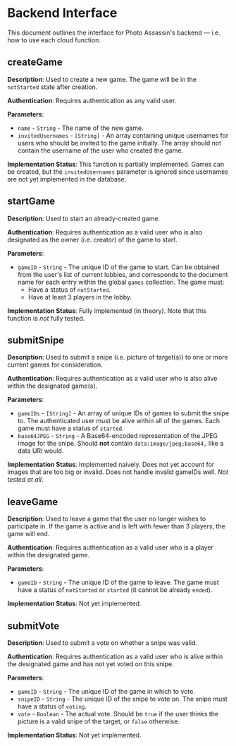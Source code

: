 # Backend Interface
This document outlines the interface for Photo Assassin's backend &mdash; i.e.
how to use each cloud function.

## createGame
**Description**: Used to create a new game. The game will be in the `notStarted`
state after creation.

**Authentication**: Requires authentication as any valid user.

**Parameters**:

 - `name` - `String` - The name of the new game.
 - `invitedUsernames` - `[String]` - An array containing unique usernames for
    users who should be invited to the game initially. The array should not
    contain the username of the user who created the game.

**Implementation Status**: This function is partially implemented. Games can be
created, but the `invitedUsernames` parameter is ignored since usernames are
not yet implemented in the database.

## startGame
**Description**: Used to start an already-created game.

**Authentication**: Requires authentication as a valid user who is also
designated as the owner (i.e. creator) of the game to start.

**Parameters**:

 - `gameID` - `String` - The unique ID of the game to start. Can be obtained
    from the user's list of current lobbies, and corresponds to the document
    name for each entry within the global `games` collection. The game must:
     - Have a status of `notStarted`.
     - Have at least 3 players in the lobby.

**Implementation Status**: Fully implemented (in theory). Note that this
function is *not* fully tested.

## submitSnipe
**Description**: Used to submit a snipe (i.e. picture of target(s)) to one or
more current games for consideration.

**Authentication**: Requires authentication as a valid user who is also alive
within the designated game(s).

**Parameters**:

 - `gameIDs` - `[String]` - An array of unique IDs of games to submit the snipe
    to. The authenticated user must be alive within all of the games. Each game
    must have a status of `started`.
 - `base64JPEG` - `String` - A Base64-encoded representation of the JPEG image
    for the snipe. Should **not** contain `data:image/jpeg;base64,` like a data
    URI would.

**Implementation Status**: Implemented naively. Does not yet account for images
that are too big or invalid. Does not handle invalid gameIDs well. *Not tested
at all*.

## leaveGame
**Description**: Used to leave a game that the user no longer wishes to
participate in. If the game is active and is left with fewer than 3 players, the
game will end.

**Authentication**: Requires authentication as a valid user who is a player
within the designated game.

**Parameters**:

  - `gameID` - `String` - The unique ID of the game to leave. The game must have
     a status of `notStarted` or `started` (it cannot be already `ended`).

**Implementation Status**: Not yet implemented.

## submitVote
**Description**: Used to submit a vote on whether a snipe was valid.

**Authentication**: Requires authentication as a valid user who is alive within
the designated game and has not yet voted on this snipe.

**Parameters**:

  - `gameID` - `String` - The unique ID of the game in which to vote.
  - `snipeID` - `String` - The unique ID of the snipe to vote on. The snipe must
     have a status of `voting`.
  - `vote` - `Boolean` - The actual vote. Should be `true` if the user thinks
     the picture is a valid snipe of the target, or `false` otherwise.

**Implementation Status**: Not yet implemented.
